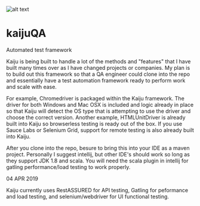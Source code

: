 ![alt text](https://www.kisspng.com/png-godzilla-reboot-silhouette-kaiju-clip-art-godzilla-742174/)
# kaijuQA
Automated test framework

Kaiju is being built to handle a lot of the methods and "features" that I have built many times over as I have changed projects or companies. My plan is to build out this framework so that a QA engineer could clone into the repo and essentially have a test automation framework ready to perform work and scale with ease.

For example, Chromedriver is packaged within the Kaiju framework. The driver for both Windows and Mac OSX is included and logic already in place so that Kaiju will detect the OS type that is attempting to use the driver and choose the correct version. Another example, HTMLUnitDriver is already built into Kaiju so browserless testing is ready out of the box. If you use Sauce Labs or Selenium Grid, support for remote testing is also already built into Kaiju.

After you clone into the repo, besure to bring this into your IDE as a maven project. Personally I suggest intellij, but other IDE's should work so long as they support JDK 1.8 and scala. You will need the scala plugin in intellij for gatling performance/load testing to work properly.

04 APR 2019

Kaiju currently uses RestASSURED for API testing, Gatling for peformance and load testing, and selenium/webdriver for UI functional testing.
